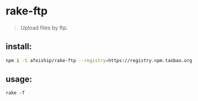 # rake-ftp
> Upload files by ftp.

## install:
```bash
npm i -S afeiship/rake-ftp --registry=https://registry.npm.taobao.org
```

## usage:
~~~
rake -T
~~~
